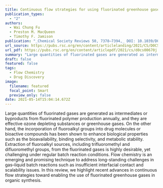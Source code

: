 ```yaml
---
title: Continuous flow strategies for using fluorinated greenhouse gases in fluoroalkylations
publication_types:
  - "2"
authors:
  - Wai Chung Fu
  - Preston M. MacQueen
  - Timothy F. Jamison
publication: "_Chemical Society Reviews 50, 7378–7394,_ DOI: 10.1039/D0CS00670J"
url_source: https://pubs.rsc.org/en/content/articlelanding/2021/CS/D0CS00670J
url_pdf: https://pubs.rsc.org/en/content/articlepdf/2021/cs/d0cs00670j
summary: "Large quantities of fluorinated gases are generated as intermediates or byproducts from fluorinated polymer production annually, and they are effective ozone depleting substances or greenhouse gases. On the other hand, the incorporation of fluoroalkyl groups into drug molecules or bioactive compounds has been shown to enhance biological properties such as the bioavailability, binding selectivity, and metabolic stability. Extraction of fluoroalkyl sources, including trifluoromethyl and difluoromethyl groups, from the fluorinated gases is highly desirable, yet challenging under regular batch reaction conditions. Flow chemistry is an emerging and promising technique to address long-standing challenges in gas–liquid batch reactions such as insufficient interfacial contact and scalability issues. In this review, we highlight recent advances in continuous flow strategies toward enabling the use of fluorinated greenhouse gases in organic synthesis."
draft: false
featured: false
tags:
  - Flow Chemistry
  - Drug Discovery
image:
  filename: featured
  focal_point: Smart
  preview_only: false
date: 2021-05-14T15:04:14.672Z
---
```

  Large quantities of fluorinated gases are generated as intermediates or byproducts from fluorinated polymer production annually, and they are effective ozone depleting substances or greenhouse gases. On the other hand, the incorporation of fluoroalkyl groups into drug molecules or bioactive compounds has been shown to enhance biological properties such as the bioavailability, binding selectivity, and metabolic stability. Extraction of fluoroalkyl sources, including trifluoromethyl and difluoromethyl groups, from the fluorinated gases is highly desirable, yet challenging under regular batch reaction conditions. Flow chemistry is an emerging and promising technique to address long-standing challenges in gas–liquid batch reactions such as insufficient interfacial contact and scalability issues. In this review, we highlight recent advances in continuous flow strategies toward enabling the use of fluorinated greenhouse gases in organic synthesis.
